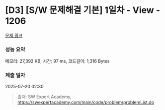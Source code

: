# [D3] [S/W 문제해결 기본] 1일차 - View - 1206 

[문제 링크](https://swexpertacademy.com/main/code/problem/problemDetail.do?contestProbId=AV134DPqAA8CFAYh) 

### 성능 요약

메모리: 27,392 KB, 시간: 97 ms, 코드길이: 1,316 Bytes

### 제출 일자

2025-07-20 02:30



> 출처: SW Expert Academy, https://swexpertacademy.com/main/code/problem/problemList.do